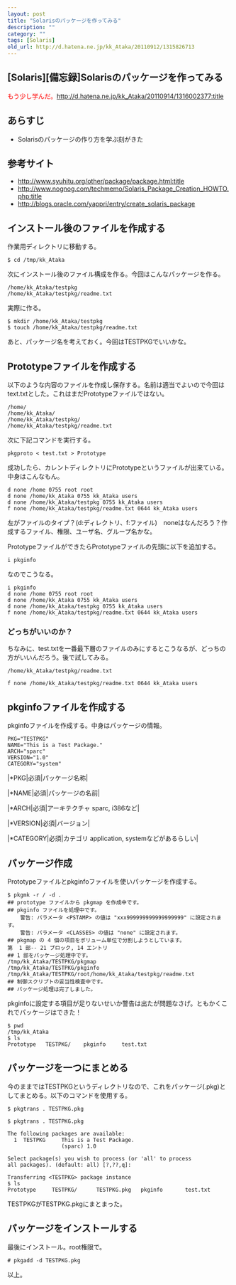 ```yaml
---
layout: post
title: "Solarisのパッケージを作ってみる"
description: ""
category: ""
tags: [Solaris]
old_url: http://d.hatena.ne.jp/kk_Ataka/20110912/1315826713
---
```


\[Solaris\]\[備忘録\]Solarisのパッケージを作ってみる
----------------------------------------------------

<span class="deco" style="color:#FF0000;">もう少し学んだ。<http://d.hatena.ne.jp/kk_Ataka/20110914/1316002377:title></span>

あらすじ
--------

-   Solarisのパッケージの作り方を学ぶ刻がきた

参考サイト
----------

-   <http://www.syuhitu.org/other/package/package.html:title>
-   <http://www.nognog.com/techmemo/Solaris_Package_Creation_HOWTO.php:title>
-   <http://blogs.oracle.com/yappri/entry/create_solaris_package>

インストール後のファイルを作成する
----------------------------------

作業用ディレクトリに移動する。

    $ cd /tmp/kk_Ataka

次にインストール後のファイル構成を作る。今回はこんなパッケージを作る。

    /home/kk_Ataka/testpkg
    /home/kk_Ataka/testpkg/readme.txt

実際に作る。

    $ mkdir /home/kk_Ataka/testpkg
    $ touch /home/kk_Ataka/testpkg/readme.txt

あと、パッケージ名を考えておく。今回はTESTPKGでいいかな。

Prototypeファイルを作成する
---------------------------

以下のような内容のファイルを作成し保存する。名前は適当でよいので今回はtext.txtとした。これはまだPrototypeファイルではない。

    /home/
    /home/kk_Ataka/
    /home/kk_Ataka/testpkg/
    /home/kk_Ataka/testpkg/readme.txt

次に下記コマンドを実行する。

    pkgproto < test.txt > Prototype

成功したら、カレントディレクトリにPrototypeというファイルが出来ている。中身はこんなもん。

    d none /home 0755 root root
    d none /home/kk_Ataka 0755 kk_Ataka users
    d none /home/kk_Ataka/testpkg 0755 kk_Ataka users
    f none /home/kk_Ataka/testpkg/readme.txt 0644 kk_Ataka users

左がファイルのタイプ？(d:ディレクトリ、f:ファイル)　noneはなんだろう？作成するファイル、権限、ユーザ名、グループ名かな。

PrototypeファイルができたらPrototypeファイルの先頭に以下を追加する。

    i pkginfo

なのでこうなる。

    i pkginfo
    d none /home 0755 root root
    d none /home/kk_Ataka 0755 kk_Ataka users
    d none /home/kk_Ataka/testpkg 0755 kk_Ataka users
    f none /home/kk_Ataka/testpkg/readme.txt 0644 kk_Ataka users

### どっちがいいのか？

ちなみに、test.txtを一番最下層のファイルのみにするとこうなるが、どっちの方がいいんだろう。後で試してみる。

    /home/kk_Ataka/testpkg/readme.txt

    f none /home/kk_Ataka/testpkg/readme.txt 0644 kk_Ataka users

pkginfoファイルを作成する
-------------------------

pkginfoファイルを作成する。中身はパッケージの情報。

    PKG="TESTPKG"
    NAME="This is a Test Package."
    ARCH="sparc"
    VERSION="1.0"
    CATEGORY="system"

|\*PKG|必須|パッケージ名称|

|\*NAME|必須|パッケージの名前|

|\*ARCH|必須|アーキテクチャ sparc, i386など|

|\*VERSION|必須|バージョン|

|\*CATEGORY|必須|カテゴリ application, systemなどがあるらしい|

パッケージ作成
--------------

Prototypeファイルとpkginfoファイルを使いパッケージを作成する。

    $ pkgmk -r / -d .
    ## prototype ファイルから pkgmap を作成中です。
    ## pkginfo ファイルを処理中です。
        警告: パラメータ <PSTAMP> の値は "xxx999999999999999999" に設定されます。
        警告: パラメータ <CLASSES> の値は "none" に設定されます。
    ## pkgmap の 4 個の項目をボリューム単位で分割しようとしています。
    第  1 部-- 21 ブロック, 14 エントリ
    ## 1 部をパッケージ処理中です。
    /tmp/kk_Ataka/TESTPKG/pkgmap
    /tmp/kk_Ataka/TESTPKG/pkginfo
    /tmp/kk_Ataka/TESTPKG/root/home/kk_Ataka/testpkg/readme.txt
    ## 制御スクリプトの妥当性検査中です。
    ## パッケージ処理は完了しました。

pkginfoに設定する項目が足りないせいか警告は出たが問題なさげ。ともかくこれでパッケージはできた！

    $ pwd
    /tmp/kk_Ataka
    $ ls
    Prototype   TESTPKG/    pkginfo     test.txt

パッケージを一つにまとめる
--------------------------

今のままではTESTPKGというディレクトリなので、これをパッケージ(.pkg)としてまとめる。以下のコマンドを使用する。

    $ pkgtrans . TESTPKG.pkg

    $ pkgtrans . TESTPKG.pkg

    The following packages are available:
      1  TESTPKG     This is a Test Package.
                     (sparc) 1.0

    Select package(s) you wish to process (or 'all' to process
    all packages). (default: all) [?,??,q]:

    Transferring <TESTPKG> package instance
    $ ls
    Prototype     TESTPKG/      TESTPKG.pkg   pkginfo       test.txt

TESTPKGがTESTPKG.pkgにまとまった。

パッケージをインストールする
----------------------------

最後にインストール。root権限で。

    # pkgadd -d TESTPKG.pkg

以上。
